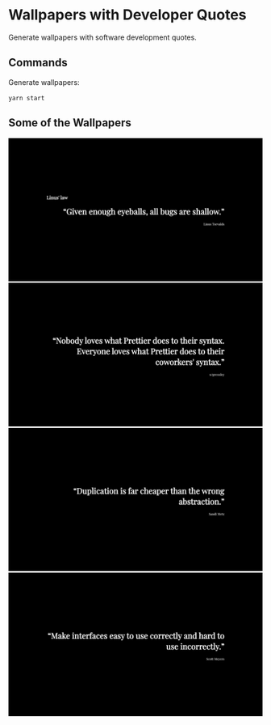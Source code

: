 # Wallpapers with Developer Quotes

Generate wallpapers with software development quotes.

## Commands

Generate wallpapers:

    yarn start

## Some of the Wallpapers

![Quote](wallpapers/linus-law.png)
![Quote](wallpapers/everybody-loves-hates-prettier.png)
![Quote](wallpapers/duplication-is-cheaper.png)
![Quote](wallpapers/make-interfaces-easy.png)
